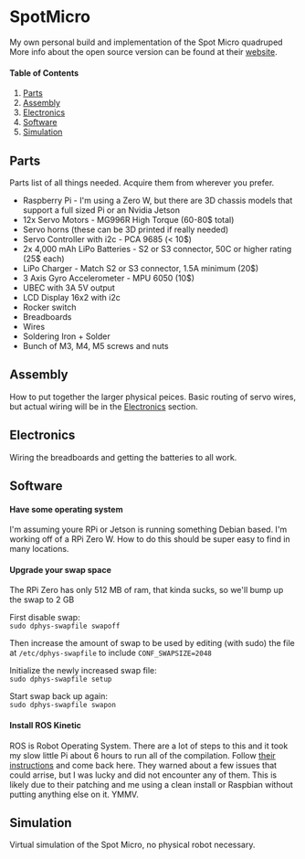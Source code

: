 # SpotMicro

My own personal build and implementation of the Spot Micro quadruped \
More info about the open source version can be found at their [website](https://gitlab.com/custom_robots/spotmicroai).

#### Table of Contents
1. [Parts](#parts)
1. [Assembly](#assembly)
1. [Electronics](#electronics)
1. [Software](#software)
1. [Simulation](#simulation)

## Parts
Parts list of all things needed. Acquire them from wherever you prefer.
- Raspberry Pi - I'm using a Zero W, but there are 3D chassis models that support a full sized Pi or an Nvidia Jetson
- 12x Servo Motors - MG996R High Torque (60-80$ total)
- Servo horns (these can be 3D printed if really needed)
- Servo Controller with i2c - PCA 9685 (< 10$)
- 2x 4,000 mAh LiPo Batteries - S2 or S3 connector, 50C or higher rating (25$ each)
- LiPo Charger - Match S2 or S3 connector, 1.5A minimum (20$)
- 3 Axis Gyro Accelerometer - MPU 6050 (10$)
- UBEC with 3A 5V output
- LCD Display 16x2 with i2c
- Rocker switch
- Breadboards
- Wires
- Soldering Iron + Solder
- Bunch of M3, M4, M5 screws and nuts


## Assembly
How to put together the larger physical peices. Basic routing of servo wires, but actual wiring will be in the [Electronics](#electronics) section.


## Electronics
Wiring the breadboards and getting the batteries to all work.


## Software
#### Have some operating system
I'm assuming youre RPi or Jetson is running something Debian based. I'm working off of a RPi Zero W. How to do this should be super easy to find in many locations.


#### Upgrade your swap space
The RPi Zero has only 512 MB of ram, that kinda sucks, so we'll bump up the swap to 2 GB

First disable swap:\
`sudo dphys-swapfile swapoff`

Then increase the amount of swap to be used by editing (with sudo) the file at `/etc/dphys-swapfile` to include `CONF_SWAPSIZE=2048`

Initialize the newly increased swap file:\
`sudo dphys-swapfile setup`

Start swap back up again:\
`sudo dphys-swapfile swapon`

#### Install ROS Kinetic

ROS is Robot Operating System. There are a lot of steps to this and it took my slow little Pi about 6 hours to run all of the compilation. Follow [their instructions](http://wiki.ros.org/ROSberryPi/Installing%20ROS%20Kinetic%20on%20the%20Raspberry%20Pi) and come back here. They warned about a few issues that could arrise, but I was lucky and did not encounter any of them. This is likely due to their patching and me using a clean install or Raspbian without putting anything else on it. YMMV.

## Simulation
Virtual simulation of the Spot Micro, no physical robot necessary.


